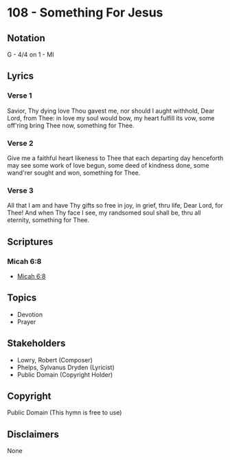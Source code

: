 # 108 - Something For Jesus

## Notation

G - 4/4 on 1 - MI

## Lyrics

### Verse 1

Savior, Thy dying love Thou gavest me, nor should I aught withhold, Dear Lord, from Thee: in love my soul would bow, my heart fulfill its vow, some off'ring bring Thee now, something for Thee.

### Verse 2

Give me a faithful heart likeness to Thee that each departing day henceforth may see some work of love begun, some deed of kindness done, some wand'rer sought and won, something for Thee.

### Verse 3

All that I am and have Thy gifts so free in joy, in grief, thru life, Dear Lord, for Thee! And when Thy face I see, my randsomed soul shall be, thru all eternity, something for Thee.


## Scriptures

### Micah 6:8

- [Micah 6:8](https://www.biblegateway.com/passage/?search=Micah%206%3A8)


## Topics

- Devotion
- Prayer

## Stakeholders

- Lowry, Robert (Composer)
- Phelps, Sylvanus Dryden (Lyricist)
- Public Domain (Copyright Holder)

## Copyright

Public Domain
(This hymn is free to use)

## Disclaimers

None

